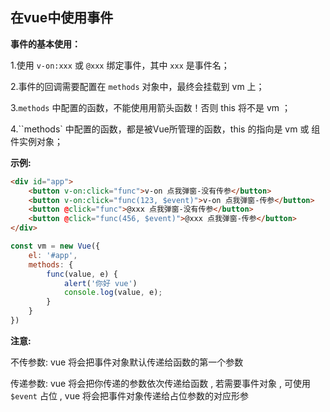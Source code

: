 ## 在vue中使用事件

**事件的基本使用：**

1.使用 `v-on:xxx` 或 `@xxx` 绑定事件，其中 `xxx` 是事件名；

2.事件的回调需要配置在 `methods` 对象中，最终会挂载到 vm 上；

3.`methods` 中配置的函数，不能使用用箭头函数！否则 this 将不是 vm ；

4.``methods` 中配置的函数，都是被Vue所管理的函数，this 的指向是 vm 或 组件实例对象；



**示例:**

```html
<div id="app">
    <button v-on:click="func">v-on 点我弹窗-没有传参</button>
    <button v-on:click="func(123, $event)">v-on 点我弹窗-传参</button>
    <button @click="func">@xxx 点我弹窗-没有传参</button>
    <button @click="func(456, $event)">@xxx 点我弹窗-传参</button>
</div>
```



```js
const vm = new Vue({
    el: '#app',
    methods: {
        func(value, e) {
            alert('你好 vue')
            console.log(value, e);
        }
    }
})
```



**注意:**

不传参数: vue 将会把事件对象默认传递给函数的第一个参数

传递参数: vue 将会把你传递的参数依次传递给函数 , 若需要事件对象 , 可使用 `$event` 占位 , vue 将会把事件对象传递给占位参数的对应形参